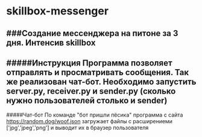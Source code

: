 # skillbox-messenger
###Создание мессенджера на питоне за 3 дня. Интенсив skillbox
-
#####Инструкция
Программа позволяет отправлять и просматривать сообщения. Так же реализован чат-бот.
Необходимо запустить server.py, receiver.py и sender.py (сколько нужно пользователей столько и sender)
-
#####Чат-бот
По команде "бот пришли пёсика" программа с сайта https://random.dog/woof.json загружает файлы с расширениеми ['jpg','jpeg','png']
и выводит их в браузер пользователя
